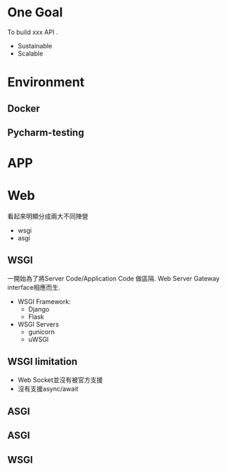 # One Goal
To build xxx API .
- Sustainable
- Scalable

# Environment
## Docker
## Pycharm-testing
# APP

# Web
看起來明顯分成兩大不同陣營
- wsgi
- asgi
## WSGI
一開始為了將Server Code/Application Code 做區隔. Web Server Gateway interface相應而生.
- WSGI Framework:
	- Django
	- Flask
- WSGI Servers
	- gunicorn
	- uWSGI
## WSGI limitation
- Web Socket並沒有被官方支援
- 沒有支援async/await
## ASGI

## ASGI

## WSGI


#

<!--stackedit_data:
eyJoaXN0b3J5IjpbMTQwMTYwMzI3OSwtMTQyNzA4MzM5MCwtND
gxOTc1ODgyXX0=
-->